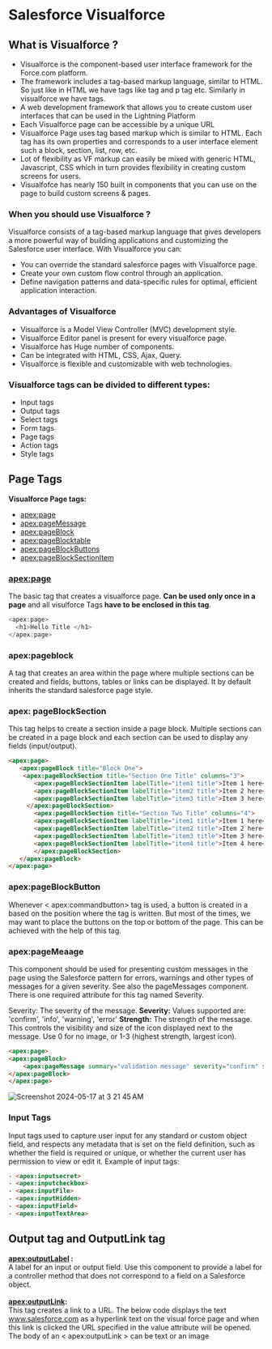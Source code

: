 # Salesforce Visualforce

## What is Visualforce ?
- Visualforce is the component-based user interface framework for the Force.com platform.
- The framework includes a tag-based markup language, similar to HTML. So just like in HTML we have tags like <body> tag and p tag etc. Similarly in visualforce we have tags.
- A web development framework that allows you to create custom user interfaces that can be used in the Lightning Platform
- Each Visualforce page can be accessible by a unique URL
- Visualforce Page uses tag based markup which is similar to HTML. Each tag has its own properties and corresponds to a user interface element such a block, section, list, row, etc.
- Lot of flexibility as VF markup can easily be mixed with generic HTML, Javascript, CSS which in turn provides flexibility in creating custom screens for users.
- Visualfofce has nearly 150 built in components that you can use on the page to build custom screens & pages.

### When you should use Visualforce ?
Visualforce consists of a tag-based markup language that gives developers a more powerful way of building applications and customizing the Salesforce user interface. With Visualforce you can:
- You can override the standard salesforce pages with Visualforce page.
- Create your own custom flow control through an application.
- Define navigation patterns and data-specific rules for optimal, efficient application interaction.

### Advantages of Visualforce
- Visualforce is a Model View Controller (MVC) development style.
- Visualforce Editor panel is present for every visualforce page.
- Visualforce has Huge number of components.
- Can be integrated with HTML, CSS, Ajax, Query.
- Visualforce is flexible and customizable with web technologies.

### Visualforce tags can be divided to different types:
- Input tags
- Output tags
- Select tags
- Form tags
- Page tags
- Action tags
- Style tags

## Page Tags
**Visualforce Page tags:**
- <apex:page>
- <apex:pageMessage>
- <apex:pageBlock>
- <apex:pageBlocktable>
- <apex:pageBlockButtons>
- <apex:pageBlockSectionItem>

### <apex:page>
The basic tag that creates a visualforce page. **Can be used only once in a page** and all visulforce Tags **have to be enclosed in this tag**.

```java
<apex:page>
  <h1>Hello Title </h1>
</apex:page>
```

### apex:pageblock
A tag that creates an area within the page where multiple sections can be created and fields, buttons, tables or links can be displayed. It by default inherits the standard salesforce page style.

### apex: pageBlockSection
This tag helps to create a section inside a page block.
Multiple sections can be created in a page block and each section can be used to display any fields (input/output).

```html
<apex:page>
   <apex:pageBlock title="Block One">
    <apex:pageBlockSection title="Section One Title" columns="3">
       <apex:pageBlockSectionItem labelTitle="item1 title">Item 1 here</apex:pageBlockSectionItem>
       <apex:pageBlockSectionItem labelTitle="item2 title">Item 2 here</apex:pageBlockSectionItem>
       <apex:pageBlockSectionItem labelTitle="item3 title">Item 3 here</apex:pageBlockSectionItem>
     </apex:pageBlockSection>
       <apex:pageBlockSection title="Section Two Title" columns="4">
       <apex:pageBlockSectionItem labelTitle="item1 title">Item 1 here</apex:pageBlockSectionItem>
       <apex:pageBlockSectionItem labelTitle="item2 title">Item 2 here</apex:pageBlockSectionItem>
       <apex:pageBlockSectionItem labelTitle="item3 title">Item 3 here</apex:pageBlockSectionItem>
       <apex:pageBlockSectionItem labelTitle="item4 title">Item 4 here</apex:pageBlockSectionItem>
       </apex:pageBlockSection>
   </apex:pageBlock>
</apex:page>
```

### apex:pageBlockButton
Whenever < apex:commandbutton> tag is used, a button is created in a based on the position where the tag is written. But most of the times, we may want to place the buttons on the top or bottom of the page. This can be achieved with the help of this tag.


### apex:pageMeaage
This component should be used for presenting custom messages in the page using the Salesforce pattern for errors, warnings and other types of messages for a given severity. See also the pageMessages component.
There is one required attribute for this tag named Severity.

Severity: The severity of the message. 
**Severity:**  Values supported are: 'confirm', 'info', 'warning', 'error' 
**Strength:** The strength of the message. This controls the visibility and size of the icon displayed next to the message. Use 0 for no image, or 1-3 (highest strength, largest icon).

```html
<apex:page>
<apex:pageBlock>
    <apex:pageMessage summary="validation message" severity="confirm" strength="2"></apex:pageMessage>
</apex:pageBlock>
</apex:page>
```

![Screenshot 2024-05-17 at 3 21 45 AM](https://github.com/therishabh/salesforce-visualforce/assets/7955435/2da064b3-3803-48fc-afca-472d63b6232a)


### Input Tags
Input tags used to capture user input for any standard or custom object field, and respects any metadata that is set on the field definition, such as whether the field is required or unique, or whether the current user has permission to view or edit it.
Example of input tags:
```html
- <apex:inputsecret>
- <apex:inputcheckbox>
- <apex:inputFile>
- <apex:inputHidden>
- <apex:inputField>
- <apex:inputTextArea>
```

## Output tag and OutputLink tag
**<apex:outputLabel> :** <br/>
A label for an input or output field. Use this component to provide a label for a controller method that does not correspond to a field on a Salesforce object.<br/><br/>
**<apex:outputLink>:**<br/>
This tag creates a link to a URL. The below code displays the text www.salesforce.com as a hyperlink text on the visual force page and when this link is clicked the URL specified in the value attribute will be opened. The body of an < apex:outputLink > can be text or an image
























